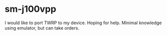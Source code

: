 # sm-j100vpp
I would like to port TWRP to my device. Hoping for help. Minimal knowledge using emulator, but can take orders.
